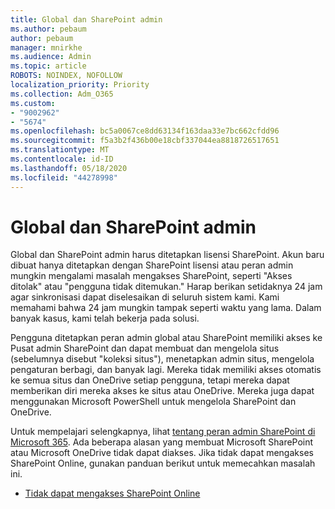 ```yaml
---
title: Global dan SharePoint admin
ms.author: pebaum
author: pebaum
manager: mnirkhe
ms.audience: Admin
ms.topic: article
ROBOTS: NOINDEX, NOFOLLOW
localization_priority: Priority
ms.collection: Adm_O365
ms.custom:
- "9002962"
- "5674"
ms.openlocfilehash: bc5a0067ce8dd63134f163daa33e7bc662cfdd96
ms.sourcegitcommit: f5a3b2f436b00e18cbf337044ea8818726517651
ms.translationtype: MT
ms.contentlocale: id-ID
ms.lasthandoff: 05/18/2020
ms.locfileid: "44278998"
---
```

# <a name="global-and-sharepoint-admin"></a>Global dan SharePoint admin

Global dan SharePoint admin harus ditetapkan lisensi SharePoint. Akun baru dibuat hanya ditetapkan dengan SharePoint lisensi atau peran admin mungkin mengalami masalah mengakses SharePoint, seperti "Akses ditolak" atau "pengguna tidak ditemukan." Harap berikan setidaknya 24 jam agar sinkronisasi dapat diselesaikan di seluruh sistem kami. Kami memahami bahwa 24 jam mungkin tampak seperti waktu yang lama. Dalam banyak kasus, kami telah bekerja pada solusi.

Pengguna ditetapkan peran admin global atau SharePoint memiliki akses ke Pusat admin SharePoint dan dapat membuat dan mengelola situs (sebelumnya disebut "koleksi situs"), menetapkan admin situs, mengelola pengaturan berbagi, dan banyak lagi. Mereka tidak memiliki akses otomatis ke semua situs dan OneDrive setiap pengguna, tetapi mereka dapat memberikan diri mereka akses ke situs atau OneDrive. Mereka juga dapat menggunakan Microsoft PowerShell untuk mengelola SharePoint dan OneDrive.

Untuk mempelajari selengkapnya, lihat [tentang peran admin SharePoint di Microsoft 365](https://docs.microsoft.com/sharepoint/sharepoint-admin-role).
Ada beberapa alasan yang membuat Microsoft SharePoint atau Microsoft OneDrive tidak dapat diakses. Jika tidak dapat mengakses SharePoint Online, gunakan panduan berikut untuk memecahkan masalah ini.

- [Tidak dapat mengakses SharePoint Online](https://docs.microsoft.com/sharepoint/troubleshoot/sharing-and-permissions/sharepoint-online-inaccessible)

